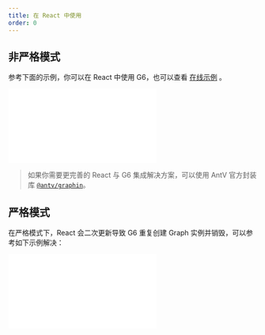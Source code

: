 ```yaml
---
title: 在 React 中使用
order: 0
---
```


## 非严格模式

参考下面的示例，你可以在 React 中使用 G6，也可以查看 [在线示例](https://stackblitz.com/edit/g6-in-react?file=src/App.tsx) 。

<embed src="@/common/react-snippet"></embed>

> 如果你需要更完善的 React 与 G6 集成解决方案，可以使用 AntV 官方封装库 [`@antv/graphin`](https://github.com/antvis/graphin)。

## 严格模式

在严格模式下，React 会二次更新导致 G6 重复创建 Graph 实例并销毁，可以参考如下示例解决：

<embed src="@/common/react-snippet-strict"></embed>
